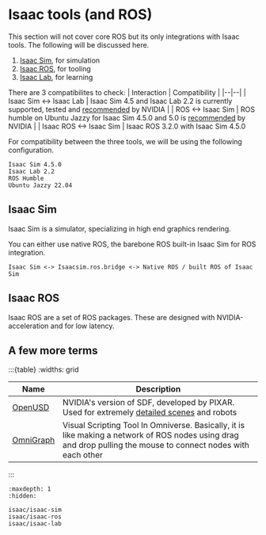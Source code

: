 # Isaac tools (and ROS)

This section will not cover core ROS but its only integrations with Isaac tools. The following will be discussed here.
1. [Isaac Sim](#isaac-sim), for simulation
2. [Isaac ROS](#isaac-ros), for tooling
3. [Isaac Lab](./isaac/isaac-lab.md), for learning

There are 3 compatibilites to check: 
| Interaction | Compatibility |
|--|--|
| Isaac Sim <-> Isaac Lab | Isaac Sim 4.5 and Isaac Lab 2.2 is currently supported, tested and [recommended](https://isaac-sim.github.io/IsaacLab/main/source/setup/installation/index.html#local-installation) by NVIDIA |
| ROS <-> Isaac Sim | ROS humble on Ubuntu Jazzy for Isaac Sim 4.5.0 and 5.0 is [recommended](https://docs.isaacsim.omniverse.nvidia.com/4.5.0/installation/install_ros.html) by NVIDIA | 
| Isaac ROS <-> Isaac Sim | Isaac ROS 3.2.0 with Isaac Sim 4.5.0

For compatibility between the three tools, we will be using the following configuration.

    Isaac Sim 4.5.0
    Isaac Lab 2.2
    ROS Humble
    Ubuntu Jazzy 22.04

## Isaac Sim
Isaac Sim is a simulator, specializing in high end graphics rendering. 

You can either use native ROS, the barebone ROS built-in Isaac Sim for ROS integration. 

    Isaac Sim <-> Isaacsim.ros.bridge <-> Native ROS / built ROS of Isaac Sim


## Isaac ROS
Isaac ROS are a set of ROS packages. These are designed with NVIDIA-acceleration and for low latency.




## A few more terms

:::{table}
:widths: grid

| Name | Description |
| -- | -- |
| [OpenUSD](https://docs.omniverse.nvidia.com/usd/latest) | NVIDIA's version of SDF, developed by PIXAR. Used for extremely [detailed scenes](https://docs.omniverse.nvidia.com/usd/latest/usd_content_samples/sample_content.html#) and robots |
| [OmniGraph](https://docs.omniverse.nvidia.com/extensions/latest/ext_omnigraph.html) | Visual Scripting Tool In Omniverse. Basically, it is like making a network of ROS nodes using drag and drop pulling the mouse to connect nodes with each other | 
:::

```{toctree}
:maxdepth: 1
:hidden:

isaac/isaac-sim
isaac/isaac-ros
isaac/isaac-lab
```